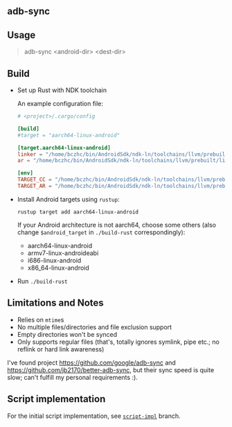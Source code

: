 adb-sync
---

## Usage

> adb-sync \<android-dir\> \<dest-dir\>

## Build

- Set up Rust with NDK toolchain

  An example configuration file:
  ```toml
  # <project>/.cargo/config
  
  [build]
  #target = "aarch64-linux-android"
  
  [target.aarch64-linux-android]
  linker = "/home/bczhc/bin/AndroidSdk/ndk-ln/toolchains/llvm/prebuilt/linux-x86_64/bin/aarch64-linux-android29-clang"
  ar = "/home/bczhc/bin/AndroidSdk/ndk-ln/toolchains/llvm/prebuilt/linux-x86_64/bin/llvm-ar"
  
  [env]
  TARGET_CC = "/home/bczhc/bin/AndroidSdk/ndk-ln/toolchains/llvm/prebuilt/linux-x86_64/bin/aarch64-linux-android29-clang"
  TARGET_AR = "/home/bczhc/bin/AndroidSdk/ndk-ln/toolchains/llvm/prebuilt/linux-x86_64/bin/llvm-ar"
  ```

- Install Android targets using `rustup`:
  
  ```shell
  rustup target add aarch64-linux-android
  ```
  If your Android architecture is not aarch64, choose
  some others (also change `$android_target` in `./build-rust` correspondingly):
    - aarch64-linux-android
    - armv7-linux-androideabi
    - i686-linux-android
    - x86_64-linux-android
- Run `./build-rust`

## Limitations and Notes
- Relies on `mtime`s
- No multiple files/directories and file exclusion support
- Empty directories won't be synced
- Only supports regular files (that's, totally ignores symlink, pipe etc.; no reflink or hard link awareness)

I've found project https://github.com/google/adb-sync
and https://github.com/jb2170/better-adb-sync, but their
sync speed is quite slow; can't fulfill my personal
requirements :).

## Script implementation

For the initial script implementation, see [`script-impl`](https://github.com/bczhc/adb-sync/tree/script-impl) branch.
